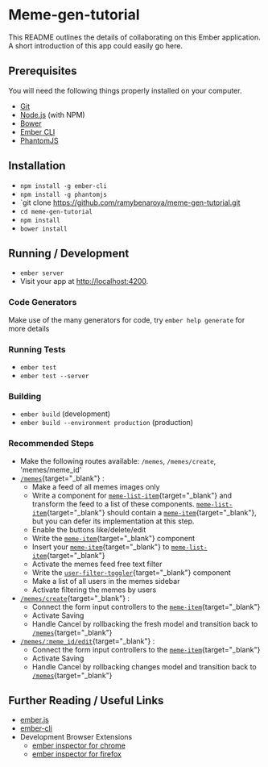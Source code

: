 # Meme-gen-tutorial

This README outlines the details of collaborating on this Ember application.
A short introduction of this app could easily go here.

## Prerequisites

You will need the following things properly installed on your computer.

* [Git](http://git-scm.com/)
* [Node.js](http://nodejs.org/) (with NPM)
* [Bower](http://bower.io/)
* [Ember CLI](http://www.ember-cli.com/)
* [PhantomJS](http://phantomjs.org/)

## Installation

* `npm install -g ember-cli`
* `npm install -g phantomjs`
* `git clone https://github.com/ramybenaroya/meme-gen-tutorial.git
* `cd meme-gen-tutorial`
* `npm install`
* `bower install`

## Running / Development

* `ember server`
* Visit your app at [http://localhost:4200](http://localhost:4200).

### Code Generators

Make use of the many generators for code, try `ember help generate` for more details

### Running Tests

* `ember test`
* `ember test --server`

### Building

* `ember build` (development)
* `ember build --environment production` (production)

### Recommended Steps

* Make the following routes available: `/memes`, `/memes/create`, 'memes/meme_id'
* [`/memes`](http://ramybenaroya.github.io/meme-gen-tutorial/#/spec/memes-route){target="_blank"} :
  * Make a feed of all memes images only
  * Write a component for [`meme-list-item`](http://ramybenaroya.github.io/meme-gen-tutorial/#/spec/meme-list-item){target="_blank"} and transform the feed to a list of these components. [`meme-list-item`](http://ramybenaroya.github.io/meme-gen-tutorial/#/spec/meme-list-item){target="_blank"} should contain a [`meme-item`](http://ramybenaroya.github.io/meme-gen-tutorial/#/spec/meme-item){target="_blank"}, but you can defer its implementation at this step.
  * Enable the buttons like/delete/edit
  * Write the [`meme-item`](http://ramybenaroya.github.io/meme-gen-tutorial/#/spec/meme-item){target="_blank"} component
  * Insert your [`meme-item`](http://ramybenaroya.github.io/meme-gen-tutorial/#/spec/meme-item){target="_blank"} to [`meme-list-item`](http://ramybenaroya.github.io/meme-gen-tutorial/#/spec/meme-list-item){target="_blank"}
  * Activate the memes feed free text filter
  * Write the [`user-filter-toggler`](http://ramybenaroya.github.io/meme-gen-tutorial/#/spec/user-filter-toggler){target="_blank"} component
  * Make a list of all users in the memes sidebar
  * Activate filtering the memes by users
* [`/memes/create`](http://ramybenaroya.github.io/meme-gen-tutorial/#/spec/create-route){target="_blank"} :
  * Connect the form input controllers to the [`meme-item`](http://ramybenaroya.github.io/meme-gen-tutorial/#/spec/meme-item){target="_blank"}
  * Activate Saving
  * Handle Cancel by rollbacking the fresh model and transition back to [`/memes`](http://ramybenaroya.github.io/meme-gen-tutorial/#/spec/memes-route){target="_blank"}
* [`/memes/:meme_id/edit`](http://ramybenaroya.github.io/meme-gen-tutorial/#/spec/edit-route){target="_blank"} :
  * Connect the form input controllers to the [`meme-item`](http://ramybenaroya.github.io/meme-gen-tutorial/#/spec/meme-item){target="_blank"}
  * Activate Saving
  * Handle Cancel by rollbacking changes model and transition back to [`/memes`](http://ramybenaroya.github.io/meme-gen-tutorial/#/spec/memes-route){target="_blank"}



## Further Reading / Useful Links

* [ember.js](http://emberjs.com/)
* [ember-cli](http://www.ember-cli.com/)
* Development Browser Extensions
  * [ember inspector for chrome](https://chrome.google.com/webstore/detail/ember-inspector/bmdblncegkenkacieihfhpjfppoconhi)
  * [ember inspector for firefox](https://addons.mozilla.org/en-US/firefox/addon/ember-inspector/)

